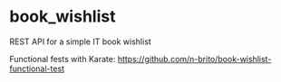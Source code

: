 # book_wishlist
REST API for a simple IT book wishlist

Functional fests with Karate: https://github.com/n-brito/book-wishlist-functional-test
